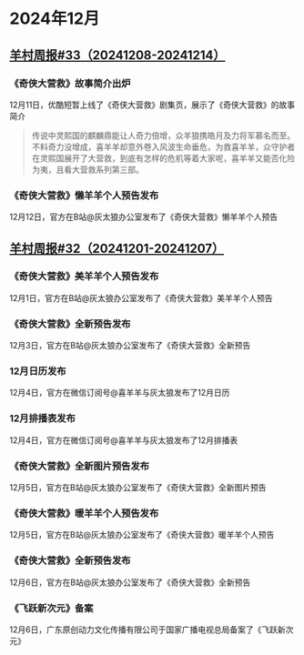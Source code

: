 # 2024年12月
## [羊村周报#33（20241208-20241214）](https://www.bilibili.com/video/BV1i8qdYnECk/?vd_source=855843a41180f4000adf098832e99b44)
### 《奇侠大营救》故事简介出炉
12月11日，优酷短暂上线了《奇侠大营救》剧集页，展示了《奇侠大营救》的故事简介
> 传说中灵熙国的麒麟鼎能让人奇力倍增，众羊狼携皓月及力将军慕名而至。不料奇力没增成，喜羊羊却意外卷入风波生命垂危，为救喜羊羊，众守护者在灵熙国展开了大营救，到底有怎样的危机等着大家呢，喜羊羊又能否化险为夷，且看大营救系列第三部。
### 《奇侠大营救》懒羊羊个人预告发布
12月12日，官方在B站@灰太狼办公室发布了《奇侠大营救》懒羊羊个人预告
## [羊村周报#32（20241201-20241207）](https://www.bilibili.com/video/BV1idqVYYEwt/)
### 《奇侠大营救》美羊羊个人预告发布
12月1日，官方在B站@灰太狼办公室发布了《奇侠大营救》美羊羊个人预告
### 《奇侠大营救》全新预告发布
12月3日，官方在B站@灰太狼办公室发布了《奇侠大营救》全新预告
### 12月日历发布
12月4日，官方在微信订阅号@喜羊羊与灰太狼发布了12月日历
### 12月排播表发布
12月4日，官方在微信订阅号@喜羊羊与灰太狼发布了12月排播表
### 《奇侠大营救》全新图片预告发布
12月5日，官方在B站@灰太狼办公室发布了《奇侠大营救》全新图片预告
### 《奇侠大营救》暖羊羊个人预告发布
12月5日，官方在B站@灰太狼办公室发布了《奇侠大营救》暖羊羊个人预告
### 《奇侠大营救》全新预告发布
12月6日，官方在B站@灰太狼办公室发布了《奇侠大营救》全新预告
### 《飞跃新次元》备案
12月6日，广东原创动力文化传播有限公司于国家广播电视总局备案了《飞跃新次元》
